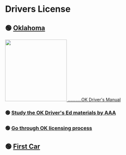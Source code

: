 # Drivers License
## 🟢 [Oklahoma](./oklahoma)
[<img height=200px src="https://user-images.githubusercontent.com/67705789/230823322-5508ac85-89b1-4083-9e3b-737e202cc269.png">
...........OK Driver's Manual](https://oklahoma.gov/content/dam/ok/en/dps/docs/2017-odm.pdf)

### 🟢 [Study the OK Driver's Ed materials by AAA](./drivers-ed)

### 🟢 [Go through OK licensing process](./license)

## 🟢 [First Car](./firstCar)
